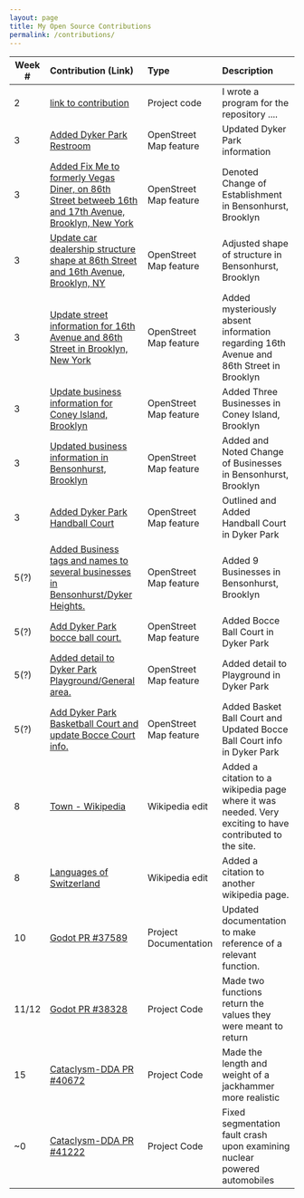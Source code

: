 ```yaml
---
layout: page
title: My Open Source Contributions
permalink: /contributions/
---
```


<!--
The first column, Contribution, must be a hyperlink to the actual contribution,
such as the Wikipedia edit or pull request, etc., with a suitable name.
Type of the contribution should be "Wikipedia edit", "OpenStreet Map feature",
"Project Documentation", "Project Code", "Blog Edit", etc.

The Description should include a brief summary of what you did.

Replace the first row below with your contribution and add new ones below it
following the same syntax.

-->





| Week #       | Contribution (Link)  | Type  | Description |
|---|:---|:---|:---|
|  2   | [link to contribution](https://github.com/stewartweiss/butterfly-network/blob/master/butterfly_edges.c)    | Project code    |   I wrote a program for the repository ....    |
| 3    | [Added Dyker Park Restroom](https://www.openstreetmap.org/changeset/80879014)   | OpenStreet Map feature    | Updated Dyker Park information  |
| 3 |  [Added Fix Me to formerly Vegas Diner, on 86th Street betweeb 16th and 17th Avenue, Brooklyn, New York](https://www.openstreetmap.org/changeset/80965389) | OpenStreet Map feature | Denoted Change of Establishment in Bensonhurst, Brooklyn|
| 3 | [Update car dealership structure shape at 86th Street and 16th Avenue, Brooklyn, NY](https://www.openstreetmap.org/changeset/80965297) | OpenStreet Map feature | Adjusted shape of structure in Bensonhurst, Brooklyn|
| 3 | [Update street information for 16th Avenue and 86th Street in Brooklyn, New York](https://www.openstreetmap.org/changeset/80964947) | OpenStreet Map feature | Added mysteriously absent information regarding 16th Avenue and 86th Street in Brooklyn|
| 3 | [Update business information for Coney Island, Brooklyn](https://www.openstreetmap.org/changeset/80879876) | OpenStreet Map feature | Added Three Businesses in Coney Island, Brooklyn|
| 3 |  [Updated business information in Bensonhurst, Brooklyn](https://www.openstreetmap.org/changeset/80879758) | OpenStreet Map feature | Added and Noted Change of Businesses in Bensonhurst, Brooklyn|
| 3 | [Added Dyker Park Handball Court](https://www.openstreetmap.org/changeset/80879151) | OpenStreet Map feature | Outlined and Added Handball Court in Dyker Park|
| 5(?) |     [Added Business tags and names to several businesses in Bensonhurst/Dyker Heights.](https://www.openstreetmap.org/changeset/81741851#map=17/40.61078/-74.00878) | OpenStreet Map feature   |  Added 9 Businesses in Bensonhurst, Brooklyn   |
| 5(?) | [Add Dyker Park bocce ball court.](https://www.openstreetmap.org/changeset/81741103 ) | OpenStreet Map feature | Added Bocce Ball Court in Dyker Park |
| 5(?) | [Added detail to Dyker Park Playground/General area.](https://www.openstreetmap.org/changeset/81741587) | OpenStreet Map feature | Added detail to Playground in Dyker Park |
| 5(?) |  [Add Dyker Park Basketball Court and update Bocce Court info.](https://www.openstreetmap.org/changeset/81741489)| OpenStreet Map feature | Added Basket Ball Court and Updated Bocce Ball Court info in Dyker Park |
|  8   |  [Town - Wikipedia](https://en.wikipedia.org/w/index.php?title=Town&oldid=946811224)   |  Wikipedia edit    |   Added a citation to a wikipedia page where it was needed. Very exciting to have contributed to the site.   |
| 8 | [Languages of Switzerland](https://en.wikipedia.org/w/index.php?title=Languages_of_Switzerland&oldid=946826733)| Wikipedia edit | Added a citation to another wikipedia page. |
|10|[Godot PR #37589](https://github.com/godotengine/godot/pull/37589)| Project Documentation| Updated documentation to make reference of a relevant function. |
|11/12|[Godot PR #38328](https://github.com/godotengine/godot/pull/38328)| Project Code | Made two functions return the values they were meant to return |
| 15 | [Cataclysm-DDA PR #40672](https://github.com/CleverRaven/Cataclysm-DDA/pull/40672) | Project Code | Made the length and weight of a jackhammer more realistic |
| ~0 | [Cataclysm-DDA PR #41222](https://github.com/CleverRaven/Cataclysm-DDA/pull/41222) | Project Code | Fixed segmentation fault crash upon examining nuclear powered automobiles |
